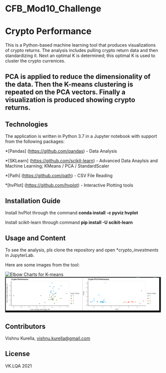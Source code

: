 # CFB_Mod10_Challenge
# Crypto Performance


This is a Python-based machine learning tool that produces visualizations of crypto returns. The analysis includes pulling crypto return data and then standardizing it.  Next an optimal K is determined; this optimal K is used to cluster the crypto currenices.  

PCA is applied to reduce the dimensionality of the data.  Then the K-means clustering is repeated on the PCA vectors.  Finally a visualization is produced showing crypto returns. 
---

## Technologies

The application is written in Python 3.7 in a Jupyter notebook with support from the following packages:  

*[Pandas] (https://github.com/pandas) - Data Analysis

*[SKLearn] (https://github.com/scikit-learn) - Advanced Data Anaylsis and Machine Learning; KMeans / PCA / StandardScaler

*[Path] (https://github.com/path) - CSV File Reading

*[hvPlot] (https://github.com/hvplot) - Interactive Plotting tools


## Installation Guide

Install hvPlot through the command **conda install -c pyviz hvplot**

Install scikit-learn through command **pip install -U scikit-learn**

## Usage and Content

To see the analysis, pls clone the repository and open **crypto_investments* in JupyterLab.  

Here are some images from the tool:

![Elbow Charts for K-means](Images/ElbowCharts.PNG)
![Crypto Clusters (Original and PCA)](Images/CryptoClusters.PNG)

## Contributors
Vishnu Kurella, vishnu.kurella@gmail.com

## License
VK.LQA 2021

